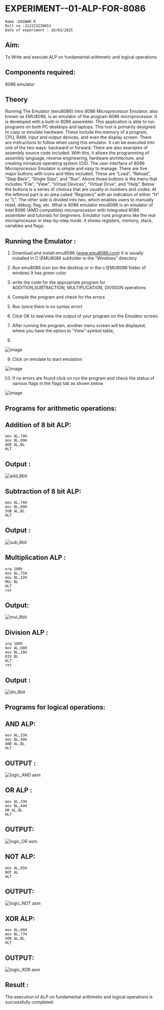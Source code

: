 # EXPERIMENT--01-ALP-FOR-8086
```
Name :EASWAR R
Roll no :212223230053
Date of experiment : 10/03/2025
```
## Aim: 
To Write and execute ALP on fundamental arithmetic and logical operations
## Components required: 
8086  emulator 
## Theory 
Running The Emulator (emu8086) Intro 8086 Microprocessor Emulator, also known as EMU8086, is an emulator of the program 8086 microprocessor. It is developed with a built-in 8086 assembler. This application is able to run programs on both PC desktops and laptops. This tool is primarily designed to copy or emulate hardware. These include the memory of a program, CPU, RAM, input and output devices, and even the display screen. There are instructions to follow when using this emulator. It can be executed into one of the two ways: backward or forward. There are also examples of assembly source code included. With this, it allows the programming of assembly language, reverse engineering, hardware architecture, and creating miniature operating system (OS). The user interface of 8086 Microprocessor Emulator is simple and easy to manage. There are five major buttons with icons and titles included. These are “Load”, “Reload”, “Step Back”, “Single Step”, and “Run”. Above those buttons is the menu that includes “File”, “View”, “Virtual Devices”, “Virtual Drive”, and “Help”. Below the buttons is a series of choices that are usually in numbers and codes. At the leftmost part is an area called “Registers” with an indication of either “H” or “L”. The other side is divided into two, which enables users to manually reset, debug, flag, etc. What is 8086 emulator emu8086 is an emulator of Intel 8086 (AMD compatible) microprocessor with integrated 8086 assembler and tutorials for beginners. Emulator runs programs like the real microprocessor in step-by-step mode. it shows registers, memory, stack, variables and flags.


 ## Running the Emulator :
1.	Download and install emu8086 (www.emu8086.com) It is usually installed in C:\EMU8086 subfolder in the “Windows” directory
2. Run  emu8086 icon (on the desktop or in the c:\EMU8086 folder of window) It has green color  
3.	write the code for the appropriate program for ADDITION,SUBTRACTION, MULTIPLICATION,  DIVISION operations 
4.	 Compile the program and check for the errors 
5.	Run (once there is no syntax error) 

6.	Click OK to see/view the output of your program on the Emulator screen. 


7.	After running the program, another menu screen will be displayed, where you have the option to “View” symbol table,
8.	 
![image](https://user-images.githubusercontent.com/36288975/189273263-d65baae9-4b8f-4723-afb3-c0ffa4052b04.png)

9.	Click on emulate to start emulation 

![image](https://user-images.githubusercontent.com/36288975/189273273-9bb36ec1-e2e8-4892-8d35-37707332bfdc.png)

10.	If no errors are found click on run the program and check the status of various flags in the flags tab as shown below 

![image](https://user-images.githubusercontent.com/36288975/189273277-113a2a33-4a40-4ff8-95a5-ecd3a1f504fe.png)

## Programs for arithmetic  operations:

## Addition  of 8 bit ALP:
```
mov AL,74H
mov BL,69H
ADD AL,BL
HLT
```
## Output :
![add_8bit](https://github.com/user-attachments/assets/ecb91f12-545b-4375-99c0-07c26bb6421a)

## Subtraction  of 8 bit ALP:
```
mov AL,74H
mov BL,69H
SUB AL,BL
HLT
```
## Output :
![sub_8bit](https://github.com/user-attachments/assets/a3e7048a-4896-4e72-bb55-5f76351e71c8)

## Multiplication ALP :
```
org 100h
mov AL,75H
mov BL,32H
MUL BL 
HLT
ret
```
## Output:
![mul_8bit](https://github.com/user-attachments/assets/8201a6f2-e1c9-4593-a5a9-e295833d1746)

## Division ALP :
```
org 100h
mov AL,68H
mov BL,18H
DIV BL
HLT
ret
```
## Output :
![div_8bit](https://github.com/user-attachments/assets/b8287201-d82f-45f1-b98f-880bc9134254)

## Programs for logical operations:
## AND ALP:
```
mov AL,33H
mov BL,44H
AND AL,BL
HLT
```
## OUTPUT :
![logic_AND asm](https://github.com/user-attachments/assets/babed937-bcfd-45d0-b045-7635d539ae27)

## OR ALP :
```
mov AL,33H
mov BL,44H
OR AL,BL
HLT
```
## OUTPUT:
![logic_OR asm](https://github.com/user-attachments/assets/c0cca8d6-3e53-4798-b44c-44f2c480c9ec)

## NOT ALP:
```
mov AL,65H
NOT AL
HLT
```
## OUTPUT:
![logic_NOT asm](https://github.com/user-attachments/assets/f41eba4e-c3f2-48c7-a486-5aa3de4d14bd)

## XOR ALP:
```
mov AL,66H
mov BL,77H
XOR AL,BL
HLT
```
## OUTPUT:
![logic_XOR asm](https://github.com/user-attachments/assets/0c9c3a8c-5593-4b37-8203-3f69939196b8)


## Result :
 The execution of ALP on fundamental arithmetic and logical operations is successfully completed.

